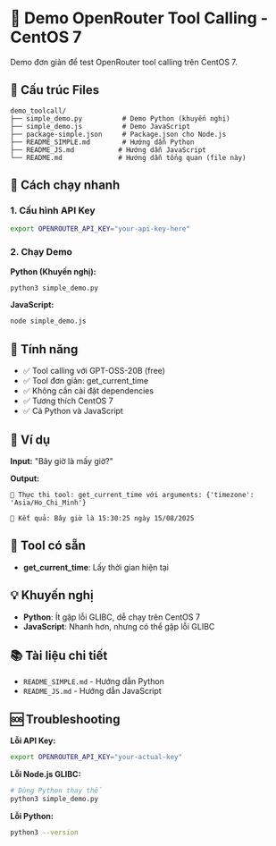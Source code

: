 # 🚀 Demo OpenRouter Tool Calling - CentOS 7

Demo đơn giản để test OpenRouter tool calling trên CentOS 7.

## 📁 Cấu trúc Files

```
demo_toolcall/
├── simple_demo.py          # Demo Python (khuyến nghị)
├── simple_demo.js          # Demo JavaScript
├── package-simple.json     # Package.json cho Node.js
├── README_SIMPLE.md        # Hướng dẫn Python
├── README_JS.md           # Hướng dẫn JavaScript
└── README.md              # Hướng dẫn tổng quan (file này)
```

## 🚀 Cách chạy nhanh

### 1. Cấu hình API Key
```bash
export OPENROUTER_API_KEY="your-api-key-here"
```

### 2. Chạy Demo

**Python (Khuyến nghị):**
```bash
python3 simple_demo.py
```

**JavaScript:**
```bash
node simple_demo.js
```

## 🎯 Tính năng

- ✅ Tool calling với GPT-OSS-20B (free)
- ✅ Tool đơn giản: get_current_time
- ✅ Không cần cài đặt dependencies
- ✅ Tương thích CentOS 7
- ✅ Cả Python và JavaScript

## 📝 Ví dụ

**Input:** "Bây giờ là mấy giờ?"

**Output:**
```
🔧 Thực thi tool: get_current_time với arguments: {'timezone': 'Asia/Ho_Chi_Minh'}

💬 Kết quả: Bây giờ là 15:30:25 ngày 15/08/2025
```

## 🔧 Tool có sẵn

- **get_current_time**: Lấy thời gian hiện tại

## 💡 Khuyến nghị

- **Python**: Ít gặp lỗi GLIBC, dễ chạy trên CentOS 7
- **JavaScript**: Nhanh hơn, nhưng có thể gặp lỗi GLIBC

## 📚 Tài liệu chi tiết

- `README_SIMPLE.md` - Hướng dẫn Python
- `README_JS.md` - Hướng dẫn JavaScript

## 🆘 Troubleshooting

**Lỗi API Key:**
```bash
export OPENROUTER_API_KEY="your-actual-key"
```

**Lỗi Node.js GLIBC:**
```bash
# Dùng Python thay thế
python3 simple_demo.py
```

**Lỗi Python:**
```bash
python3 --version
```


